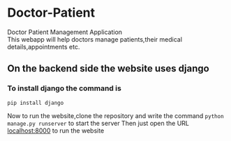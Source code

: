 # Doctor-Patient

Doctor Patient Management Application  
This webapp will help doctors manage patients,their medical details,appointments etc.

## On the backend side the website uses django
### To install django the command is

```
pip install django
```
Now to run the website,clone the repository and write the command
```python manage.py runserver``` to start the server
Then just open the URL [localhost:8000](http://127.0.0.1:8000) to run the website




